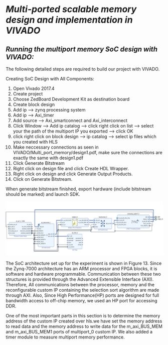 # **_Multi-ported scalable memory design and implementation in VIVADO_** #

## **_Running the multiport memory SoC design with VIVADO:_** ##

The following detailed steps are required to build our project with VIVADO. 

Creating SoC Design with All Components:
  1. Open Vivado 2017.4
  2. Create project
  3. Choose ZedBoard Development Kit as destination board
  4. Create block design
  5. Add ip --> zynq processing system
  6. Add ip --> Axi_timer
  7. Add source --> Axi_smartconnect and Axi_interconnect
  8. Click Window --> Add ip catalog --> click right click on list --> select your the path of the multiport IP you exported --> click OK
  9. click right click on block design -->  ip catalog --> select ip files which you created with HLS
  10. Make neccessary connections as seen in VIVADO/Multi_port_memory/design1.pdf, make sure the connections are exactly the same with design1.pdf
  11. Click Generate Bitstream
  12. Right click on design file and click Create HDL Wrapper.
  13. Right click on design and click Generate Output Products.
  14. Click on Generate Bitstream.

When generate bitstream finished, export hardware (include bitstream should be marked) and launch SDK.
  
![Figure 1](/VIVADO/Images/Multi-ported-SOC.png?raw=true "Title")

The SoC architecture set up for the experiment is shown in Figure 13. Since the Zynq-7000 architecture has an ARM processor and FPGA blocks, it is software and hardware programmable. Communication between these two structures is provided through the Advanced Extensible Interface (AXI). Therefore, All communications between the processor, memory and the reconfigurable custom IP containing the selection sort algorithm are made through AXI. Also, Since High Performance(HP)  ports are designed for full bandwidth access to off-chip memory, we used an HP port for accessing DDR.


One of the most important parts in this section is to determine the memory address of the custom IP created over hls.we have set the memory address to read data and the memory address to write data  for the m_axi_BUS_MEM and m_axi_BUS_MEM1 ports of multiport_0 custom IP. We also added a timer module to measure multiport memory performance.
